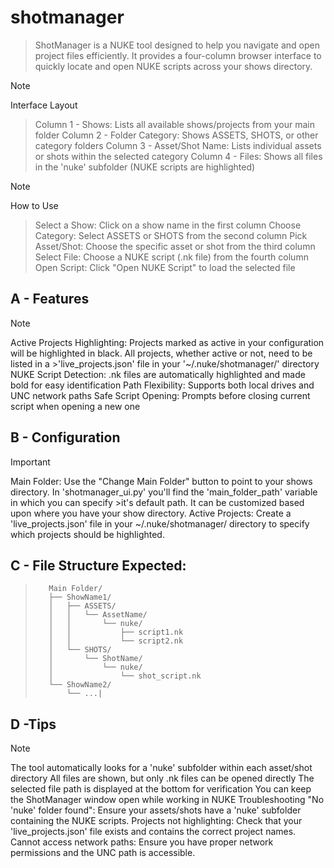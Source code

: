 # shotmanager
>ShotManager is a NUKE tool designed to help you navigate and open project files efficiently. It provides a four-column browser interface to quickly locate and open NUKE scripts across your shows directory.

>[!NOTE] 
>Interface Layout
>>Column 1 - Shows: Lists all available shows/projects from your main folder
>>Column 2 - Folder Category: Shows ASSETS, SHOTS, or other category folders 
>>Column 3 - Asset/Shot Name: Lists individual assets or shots within the selected category 
>>Column 4 - Files: Shows all files in the 'nuke' subfolder (NUKE scripts are highlighted)

>[!NOTE] 
>How to Use
>>Select a Show: Click on a show name in the first column 
>>Choose Category: Select ASSETS or SHOTS from the second column 
>>Pick Asset/Shot: Choose the specific asset or shot from the third column 
>>Select File: Choose a NUKE script (.nk file) from the fourth column 
>>Open Script: Click "Open NUKE Script" to load the selected file 

## A - Features 
>[!NOTE]
>Active Projects Highlighting: Projects marked as active in your configuration will be highlighted in black. All projects, whether active or not, need to be listed in a >'live_projects.json' file in your '~/.nuke/shotmanager/' directory 
>NUKE Script Detection: .nk files are automatically highlighted and made bold for easy identification 
>Path Flexibility: Supports both local drives and UNC network paths 
>Safe Script Opening: Prompts before closing current script when opening a new one 

## B - Configuration
>[!IMPORTANT]
>Main Folder: Use the "Change Main Folder" button to point to your shows directory. In 'shotmanager_ui.py' you'll find the 'main_folder_path' variable in which you can specify >it's default path. It can be customized based upon where you have your show directory. 
>Active Projects: Create a 'live_projects.json' file in your ~/.nuke/shotmanager/ directory to specify which projects should be highlighted. 

## C - File Structure Expected:
>        Main Folder/
>        ├── ShowName1/
>        │   ├── ASSETS/
>        │   │   └── AssetName/
>        │   │       └── nuke/
>        │   │           ├── script1.nk
>        │   │           └── script2.nk
>        │   └── SHOTS/
>        │       └── ShotName/
>        │           └── nuke/
>        │               └── shot_script.nk
>        └── ShowName2/
>            └── ...|

         
## D -Tips
>[!NOTE]
The tool automatically looks for a 'nuke' subfolder within each asset/shot directory 
All files are shown, but only .nk files can be opened directly 
The selected file path is displayed at the bottom for verification 
You can keep the ShotManager window open while working in NUKE 
Troubleshooting 
"No 'nuke' folder found": Ensure your assets/shots have a 'nuke' subfolder containing the NUKE scripts. 
Projects not highlighting: Check that your 'live_projects.json' file exists and contains the correct project names. 
Cannot access network paths: Ensure you have proper network permissions and the UNC path is accessible. 

[^1]: Contact
For additional support or feature requests, contact Loucas RONGEART -- loucas.rongeart@gmail.com 
ShotManager v1.0 
